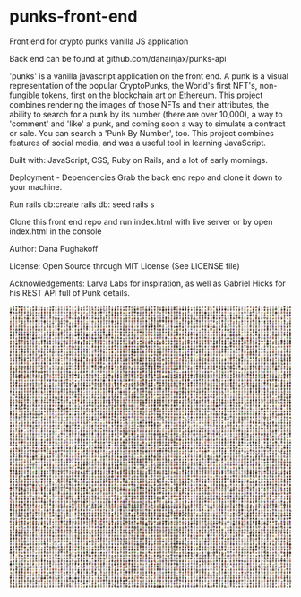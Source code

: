 # punks-front-end

Front end for crypto punks vanilla JS application

Back end can be found at github.com/danainjax/punks-api

'punks' is a vanilla javascript application on the front end. A punk is a visual representation of the popular CryptoPunks, the World's first NFT's, non-fungible tokens, first on the blockchain art on Ethereum. This project combines rendering the images of those NFTs and their attributes, the ability to search for a punk by its number (there are over 10,000), a way to 'comment' and 'like' a punk, and coming soon a way to simulate a contract or sale. You can search a 'Punk By Number', too. This project combines features of social media, and was a useful tool in learning JavaScript.

Built with:
JavaScript, CSS, Ruby on Rails, and a lot of early mornings.

Deployment - Dependencies
Grab the back end repo and clone it down to your machine.

Run rails db:create
rails db: seed
rails s

Clone this front end repo and run index.html with live server or by open index.html in the console

Author:
Dana Pughakoff

License:
Open Source through MIT License (See LICENSE file)

Acknowledgements:
Larva Labs for inspiration, as well as Gabriel Hicks for his REST API full of Punk details.

![CryptoPunks](./assets/images/allPunks.png)
